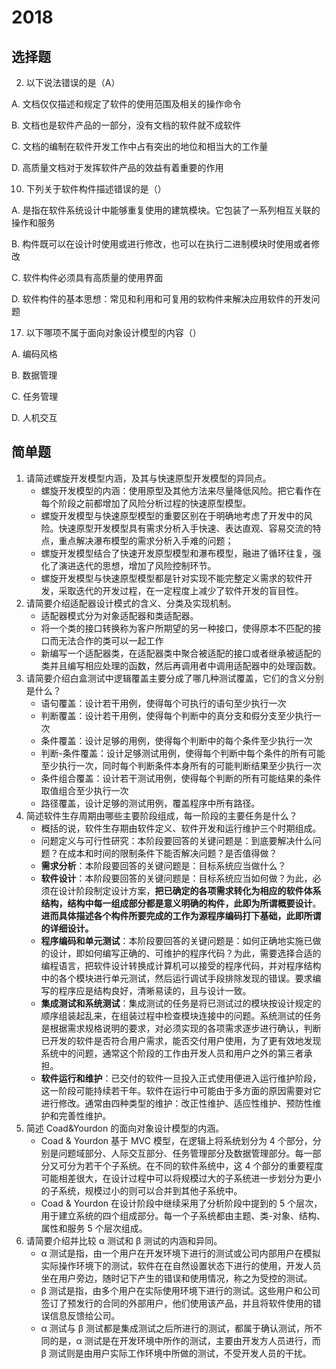 # 2018

## 选择题

2. 以下说法错误的是（A）

A. 文档仅仅描述和规定了软件的使用范围及相关的操作命令 

B. 文档也是软件产品的一部分，没有文档的软件就不成软件

C. 文档的编制在软件开发工作中占有突出的地位和相当大的工作量

D. 高质量文档对于发挥软件产品的效益有着重要的作用

10. 下列关于软件构件描述错误的是（）

A. 是指在软件系统设计中能够重复使用的建筑模块。它包装了一系列相互关联的操作和服务

B. 构件既可以在设计时使用或进行修改，也可以在执行二进制模块时使用或者修改

C. 软件构件必须具有高质量的使用界面

D. 软件构件的基本思想：常见和利用和可复用的软构件来解决应用软件的开发问题

17. 以下哪项不属于面向对象设计模型的内容（）

A. 编码风格

B. 数据管理

C. 任务管理

D. 人机交互

## 简单题

1. 请简述螺旋开发模型内涵，及其与快速原型开发模型的异同点。
   + 螺旋开发模型的内涵：使用原型及其他方法来尽量降低风险。把它看作在每个阶段之前都增加了风险分析过程的快速原型模型。
   + 螺旋开发模型与快速原型模型的重要区别在于明确地考虑了开发中的风险。快速原型开发模型具有需求分析入手快速、表达直观、容易交流的特点，重点解决瀑布模型的需求分析入手难的问题；
   + 螺旋开发模型结合了快速开发原型模型和瀑布模型，融进了循环往复，强化了演进迭代的思想，增加了风险控制环节。
   + 螺旋开发模型与快速原型模型都是针对实现不能完整定义需求的软件开发，采取迭代的开发过程，在一定程度上减少了软件开发的盲目性。
2. 请简要介绍适配器设计模式的含义、分类及实现机制。
   + 适配器模式分为对象适配器和类适配器。
   + 将一个类的接口转换称为客户所期望的另一种接口，使得原本不匹配的接口而无法合作的类可以一起工作
   + 新编写一个适配器类，在适配器类中聚合被适配的接口或者继承被适配的类并且编写相应处理的函数，然后再调用者中调用适配器中的处理函数。
3. 请简要介绍白盒测试中逻辑覆盖主要分成了哪几种测试覆盖，它们的含义分别是什么？
   + 语句覆盖：设计若干用例，使得每个可执行的语句至少执行一次
   + 判断覆盖：设计若干用例，使得每个判断中的真分支和假分支至少执行一次
   + 条件覆盖：设计足够的用例，使得每个判断中的每个条件至少执行一次
   + 判断-条件覆盖：设计足够测试用例，使得每个判断中每个条件的所有可能至少执行一次，同时每个判断条件本身所有的可能判断结果至少执行一次
   + 条件组合覆盖：设计若干测试用例，使得每个判断的所有可能结果的条件取值组合至少执行一次
   + 路径覆盖，设计足够的测试用例，覆盖程序中所有路径。
4. 简述软件生存周期由哪些主要阶段组成，每一阶段的主要任务是什么？
   + 概括的说，软件生存期由软件定义、软件开发和运行维护三个时期组成。
   + 问题定义与可行性研究：本阶段要回答的关键问题是：到底要解决什么问题？在成本和时间的限制条件下能否解决问题？是否值得做？
   + **需求分析**：本阶段要回答的关键问题是：目标系统应当做什么？
   + **软件设计**：本阶段要回答的关键问题是：目标系统应当如何做？为此，必须在设计阶段制定设计方案，**把已确定的各项需求转化为相应的软件体系结构，结构中每一组成部分都是意义明确的构件，此即为所谓概要设计**。**进而具体描述各个构件所要完成的工作为源程序编码打下基础，此即所谓的详细设计。**
   + **程序编码和单元测试**：本阶段要回答的关键问题是：如何正确地实施已做的设计，即如何编写正确的、可维护的程序代码？为此，需要选择合适的编程语言，把软件设计转换成计算机可以接受的程序代码，并对程序结构中的各个模块进行单元测试，然后运行调试手段排除发现的错误。要求编写的程序应是结构良好，清晰易读的，且与设计一致。
   + **集成测试和系统测试**：集成测试的任务是将已测试过的模块按设计规定的顺序组装起乱来，在组装过程中检查模块连接中的问题。系统测试的任务是根据需求规格说明的要求，对必须实现的各项需求逐步进行确认，判断已开发的软件是否符合用户需求，能否交付用户使用，为了更有效地发现系统中的问题，通常这个阶段的工作由开发人员和用户之外的第三者承担。
   + **软件运行和维护**：已交付的软件一旦投入正式使用便进入运行维护阶段，这一阶段可能持续若干年。软件在运行中可能由于多方面的原因需要对它进行修改。通常由四种类型的维护：改正性维护、适应性维护、预防性维护和完善性维护。
5. 简述 Coad&Yourdon 的面向对象设计模型的内涵。
   + Coad & Yourdon 基于 MVC 模型，在逻辑上将系统划分为 4 个部分，分别是问题域部分、人际交互部分、任务管理部分及数据管理部分。每一部分又可分为若干个子系统。在不同的软件系统中，这 4 个部分的重要程度可能相差很大，在设计过程中可以将规模过大的子系统进一步划分为更小的子系统，规模过小的则可以合并到其他子系统中。
   + Coad & Yourdon 在设计阶段中继续采用了分析阶段中提到的 5 个层次，用于建立系统的四个组成部分。每一个子系统都由主题、类-对象、结构、属性和服务 5 个层次组成。
6. 请简要介绍并比较 α 测试和 β 测试的内涵和异同。
   + α 测试是指，由一个用户在开发环境下进行的测试或公司内部用户在模拟实际操作环境下的测试，软件在在自然设置状态下进行的使用，开发人员坐在用户旁边，随时记下产生的错误和使用情况，称之为受控的测试。
   + β 测试是指，由多个用户在实际使用环境下进行的测试。这些用户和公司签订了预发行的合同的外部用户，他们使用该产品，并且将软件使用的错误信息反馈给公司。
   + α  测试与 β 测试都是集成测试之后所进行的测试，都属于确认测试，所不同的是，α 测试是在开发环境中所作的测试，主要由开发方人员进行，而 β 测试则是由用户实际工作环境中所做的测试，不受开发人员的干扰。